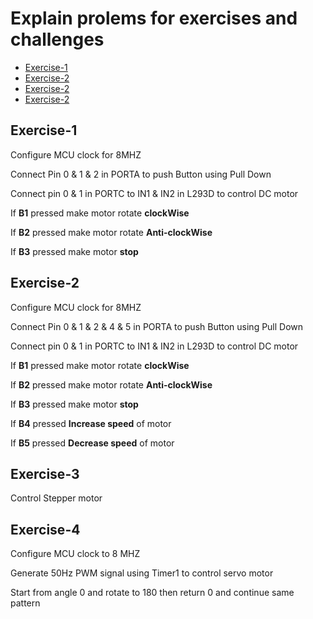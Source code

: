 # Explain prolems for exercises and challenges
- [Exercise-1](#Exercise-1)
- [Exercise-2](#Exercise-2)
- [Exercise-2](#Exercise-3)
- [Exercise-2](#Exercise-4)

## Exercise-1
<p>Configure MCU clock for 8MHZ</p>
<p>Connect Pin 0  & 1 & 2 in PORTA to push Button using Pull Down </p> 
<p>Connect pin 0 & 1 in PORTC to IN1 & IN2 in L293D to control DC motor</p>
<p>If <strong>B1</strong> pressed make motor rotate <strong>clockWise</strong></p>
<p>If <strong>B2</strong> pressed make motor rotate <strong>Anti-clockWise</strong></p>
<p>If <strong>B3</strong> pressed make motor <strong>stop</strong></p>


## Exercise-2
<p>Configure MCU clock for 8MHZ</p>
<p>Connect Pin 0  & 1 & 2 & 4 & 5 in PORTA to push Button using Pull Down </p> 
<p>Connect pin 0 & 1 in PORTC to IN1 & IN2 in L293D to control DC motor</p>
<p>If <strong>B1</strong> pressed make motor rotate <strong>clockWise</strong></p>
<p>If <strong>B2</strong> pressed make motor rotate <strong>Anti-clockWise</strong></p>
<p>If <strong>B3</strong> pressed make motor <strong>stop</strong></p>
<p>If <strong>B4</strong> pressed <strong>Increase speed</strong> of motor</p>
<p>If <strong>B5</strong> pressed <strong>Decrease speed</strong> of motor</p>

## Exercise-3 
<p> Control Stepper motor </p>

## Exercise-4
<p>Configure MCU clock to 8 MHZ</p>
<p>Generate 50Hz PWM signal using Timer1 to control servo motor</p>
<p>Start from angle 0 and rotate to 180 then return 0 and continue same pattern </p>


